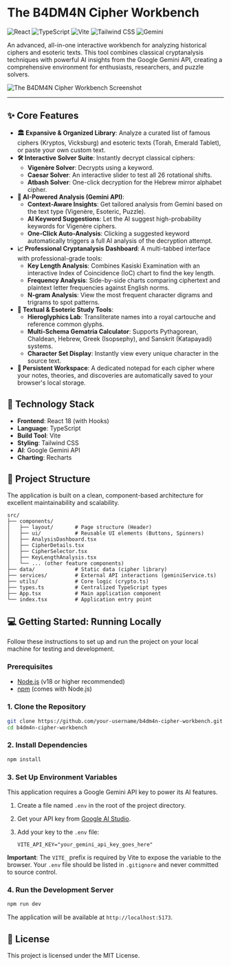 
# The B4DM4N Cipher Workbench

![React](https://img.shields.io/badge/React-20232A?style=for-the-badge&logo=react&logoColor=61DAFB) ![TypeScript](https://img.shields.io/badge/TypeScript-007ACC?style=for-the-badge&logo=typescript&logoColor=white) ![Vite](https://img.shields.io/badge/Vite-646CFF?style=for-the-badge&logo=vite&logoColor=white) ![Tailwind CSS](https://img.shields.io/badge/Tailwind_CSS-38B2AC?style=for-the-badge&logo=tailwind-css&logoColor=white) ![Gemini](https://img.shields.io/badge/Gemini_API-4285F4?style=for-the-badge&logo=google&logoColor=white)

An advanced, all-in-one interactive workbench for analyzing historical ciphers and esoteric texts. This tool combines classical cryptanalysis techniques with powerful AI insights from the Google Gemini API, creating a comprehensive environment for enthusiasts, researchers, and puzzle solvers.

![The B4DM4N Cipher Workbench Screenshot](https://storage.googleapis.com/genai-assets/workbench.png)

---

## ✨ Core Features

-   **🏛️ Expansive & Organized Library**: Analyze a curated list of famous ciphers (Kryptos, Vicksburg) and esoteric texts (Torah, Emerald Tablet), or paste your own custom text.
-   **🛠️ Interactive Solver Suite**: Instantly decrypt classical ciphers:
    -   **Vigenère Solver**: Decrypts using a keyword.
    -   **Caesar Solver**: An interactive slider to test all 26 rotational shifts.
    -   **Atbash Solver**: One-click decryption for the Hebrew mirror alphabet cipher.
-   **🤖 AI-Powered Analysis (Gemini API)**:
    -   **Context-Aware Insights**: Get tailored analysis from Gemini based on the text type (Vigenère, Esoteric, Puzzle).
    -   **AI Keyword Suggestions**: Let the AI suggest high-probability keywords for Vigenère ciphers.
    -   **One-Click Auto-Analysis**: Clicking a suggested keyword automatically triggers a full AI analysis of the decryption attempt.
-   **📈 Professional Cryptanalysis Dashboard**: A multi-tabbed interface with professional-grade tools:
    -   **Key Length Analysis**: Combines Kasiski Examination with an interactive Index of Coincidence (IoC) chart to find the key length.
    -   **Frequency Analysis**: Side-by-side charts comparing ciphertext and plaintext letter frequencies against English norms.
    -   **N-gram Analysis**: View the most frequent character digrams and trigrams to spot patterns.
-   **📜 Textual & Esoteric Study Tools**:
    -   **Hieroglyphics Lab**: Transliterate names into a royal cartouche and reference common glyphs.
    -   **Multi-Schema Gematria Calculator**: Supports Pythagorean, Chaldean, Hebrew, Greek (Isopsephy), and Sanskrit (Katapayadi) systems.
    -   **Character Set Display**: Instantly view every unique character in the source text.
-   **📝 Persistent Workspace**: A dedicated notepad for each cipher where your notes, theories, and discoveries are automatically saved to your browser's local storage.

## 🚀 Technology Stack

-   **Frontend**: React 18 (with Hooks)
-   **Language**: TypeScript
-   **Build Tool**: Vite
-   **Styling**: Tailwind CSS
-   **AI**: Google Gemini API
-   **Charting**: Recharts

## 📂 Project Structure

The application is built on a clean, component-based architecture for excellent maintainability and scalability.

```
src/
├── components/
│   ├── layout/       # Page structure (Header)
│   ├── ui/           # Reusable UI elements (Buttons, Spinners)
│   ├── AnalysisDashboard.tsx
│   ├── CipherDetails.tsx
│   ├── CipherSelector.tsx
│   ├── KeyLengthAnalysis.tsx
│   └── ... (other feature components)
├── data/             # Static data (cipher library)
├── services/         # External API interactions (geminiService.ts)
├── utils/            # Core logic (crypto.ts)
├── types.ts          # Centralized TypeScript types
├── App.tsx           # Main application component
└── index.tsx         # Application entry point
```

## 💻 Getting Started: Running Locally

Follow these instructions to set up and run the project on your local machine for testing and development.

### Prerequisites

-   [Node.js](https://nodejs.org/) (v18 or higher recommended)
-   [npm](https://www.npmjs.com/) (comes with Node.js)

### 1. Clone the Repository

```bash
git clone https://github.com/your-username/b4dm4n-cipher-workbench.git
cd b4dm4n-cipher-workbench
```

### 2. Install Dependencies

```bash
npm install
```

### 3. Set Up Environment Variables

This application requires a Google Gemini API key to power its AI features.

1.  Create a file named `.env` in the root of the project directory.
2.  Get your API key from [Google AI Studio](https://aistudio.google.com/app/apikey).
3.  Add your key to the `.env` file:

    ```
    VITE_API_KEY="your_gemini_api_key_goes_here"
    ```

**Important**: The `VITE_` prefix is required by Vite to expose the variable to the browser. Your `.env` file should be listed in `.gitignore` and never committed to source control.

### 4. Run the Development Server

```bash
npm run dev
```

The application will be available at `http://localhost:5173`.

## 📄 License

This project is licensed under the MIT License.
